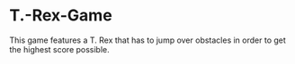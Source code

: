 # T.-Rex-Game
This game features a T. Rex that has to jump over obstacles in order to get the highest score possible.
